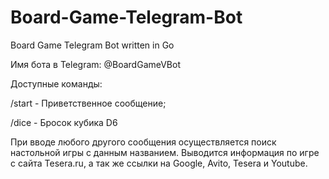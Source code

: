 # Board-Game-Telegram-Bot
Board Game Telegram Bot written in Go

Имя бота в Telegram: @BoardGameVBot

Доступные команды:

/start - Приветственное сообщение;

/dice - Бросок кубика D6

При вводе любого другого сообщения осуществляется поиск настольной игры с данным названием.
Выводится информация по игре с сайта Tesera.ru, а так же ссылки на Google, Avito, Tesera и Youtube.

